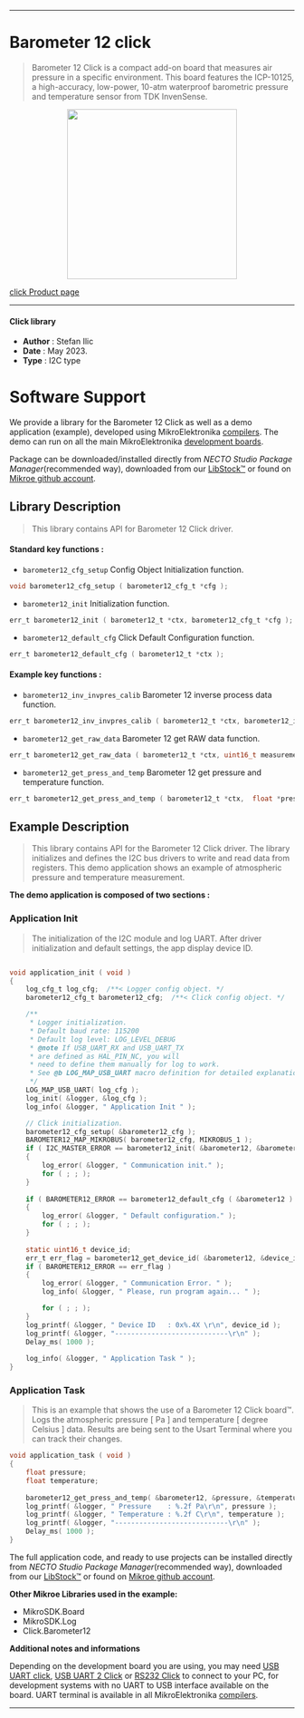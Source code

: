 
---
# Barometer 12 click

> Barometer 12 Click is a compact add-on board that measures air pressure in a specific environment. This board features the ICP-10125, a high-accuracy, low-power, 10-atm waterproof barometric pressure and temperature sensor from TDK InvenSense. 

<p align="center">
  <img src="https://download.mikroe.com/images/click_for_ide/barometer12_click.png" height=300px>
</p>

[click Product page](https://www.mikroe.com/barometer-12-click)

---


#### Click library

- **Author**        : Stefan Ilic
- **Date**          : May 2023.
- **Type**          : I2C type


# Software Support

We provide a library for the Barometer 12 Click
as well as a demo application (example), developed using MikroElektronika
[compilers](https://www.mikroe.com/necto-studio).
The demo can run on all the main MikroElektronika [development boards](https://www.mikroe.com/development-boards).

Package can be downloaded/installed directly from *NECTO Studio Package Manager*(recommended way), downloaded from our [LibStock&trade;](https://libstock.mikroe.com) or found on [Mikroe github account](https://github.com/MikroElektronika/mikrosdk_click_v2/tree/master/clicks).

## Library Description

> This library contains API for Barometer 12 Click driver.

#### Standard key functions :

- `barometer12_cfg_setup` Config Object Initialization function.
```c
void barometer12_cfg_setup ( barometer12_cfg_t *cfg );
```

- `barometer12_init` Initialization function.
```c
err_t barometer12_init ( barometer12_t *ctx, barometer12_cfg_t *cfg );
```

- `barometer12_default_cfg` Click Default Configuration function.
```c
err_t barometer12_default_cfg ( barometer12_t *ctx );
```

#### Example key functions :

- `barometer12_inv_invpres_calib` Barometer 12 inverse process data function.
```c
err_t barometer12_inv_invpres_calib ( barometer12_t *ctx, barometer12_invpres_t *cfg_data );
```

- `barometer12_get_raw_data` Barometer 12 get RAW data function.
```c
err_t barometer12_get_raw_data ( barometer12_t *ctx, uint16_t measurement_comd, uint32_t *pressure, uint16_t *temperature );
```

- `barometer12_get_press_and_temp` Barometer 12 get pressure and temperature function.
```c
err_t barometer12_get_press_and_temp ( barometer12_t *ctx,  float *pressure, float *temperature );
```

## Example Description

> This library contains API for the Barometer 12 Click driver.
  The library initializes and defines the I2C bus drivers 
  to write and read data from registers.
  This demo application shows an example of 
  atmospheric pressure and temperature measurement.

**The demo application is composed of two sections :**

### Application Init

> The initialization of the I2C module and log UART.
  After driver initialization and default settings, 
  the app display device ID.

```c

void application_init ( void ) 
{
    log_cfg_t log_cfg;  /**< Logger config object. */
    barometer12_cfg_t barometer12_cfg;  /**< Click config object. */

    /** 
     * Logger initialization.
     * Default baud rate: 115200
     * Default log level: LOG_LEVEL_DEBUG
     * @note If USB_UART_RX and USB_UART_TX 
     * are defined as HAL_PIN_NC, you will 
     * need to define them manually for log to work. 
     * See @b LOG_MAP_USB_UART macro definition for detailed explanation.
     */
    LOG_MAP_USB_UART( log_cfg );
    log_init( &logger, &log_cfg );
    log_info( &logger, " Application Init " );

    // Click initialization.
    barometer12_cfg_setup( &barometer12_cfg );
    BAROMETER12_MAP_MIKROBUS( barometer12_cfg, MIKROBUS_1 );
    if ( I2C_MASTER_ERROR == barometer12_init( &barometer12, &barometer12_cfg ) ) 
    {
        log_error( &logger, " Communication init." );
        for ( ; ; );
    }
    
    if ( BAROMETER12_ERROR == barometer12_default_cfg ( &barometer12 ) )
    {
        log_error( &logger, " Default configuration." );
        for ( ; ; );
    }
    
    static uint16_t device_id;
    err_t err_flag = barometer12_get_device_id( &barometer12, &device_id );
    if ( BAROMETER12_ERROR == err_flag ) 
    {
        log_error( &logger, " Communication Error. " );
        log_info( &logger, " Please, run program again... " );

        for ( ; ; );
    }
    log_printf( &logger, " Device ID   : 0x%.4X \r\n", device_id );
    log_printf( &logger, "----------------------------\r\n" );
    Delay_ms( 1000 );
    
    log_info( &logger, " Application Task " );
}

```

### Application Task

> This is an example that shows the use of a Barometer 12 Click board™.
  Logs the atmospheric pressure [ Pa ] and temperature [ degree Celsius ] data.
  Results are being sent to the Usart Terminal where you can track their changes.

```c
void application_task ( void ) 
{
    float pressure;
    float temperature;
    
    barometer12_get_press_and_temp( &barometer12, &pressure, &temperature );
    log_printf( &logger, " Pressure    : %.2f Pa\r\n", pressure );
    log_printf( &logger, " Temperature : %.2f C\r\n", temperature );
    log_printf( &logger, "----------------------------\r\n" );
    Delay_ms( 1000 );
}
```

The full application code, and ready to use projects can be installed directly from *NECTO Studio Package Manager*(recommended way), downloaded from our [LibStock&trade;](https://libstock.mikroe.com) or found on [Mikroe github account](https://github.com/MikroElektronika/mikrosdk_click_v2/tree/master/clicks).

**Other Mikroe Libraries used in the example:**

- MikroSDK.Board
- MikroSDK.Log
- Click.Barometer12

**Additional notes and informations**

Depending on the development board you are using, you may need
[USB UART click](https://www.mikroe.com/usb-uart-click),
[USB UART 2 Click](https://www.mikroe.com/usb-uart-2-click) or
[RS232 Click](https://www.mikroe.com/rs232-click) to connect to your PC, for
development systems with no UART to USB interface available on the board. UART
terminal is available in all MikroElektronika
[compilers](https://shop.mikroe.com/compilers).

---
